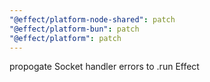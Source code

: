 ```yaml
---
"@effect/platform-node-shared": patch
"@effect/platform-bun": patch
"@effect/platform": patch
---
```


propogate Socket handler errors to .run Effect
